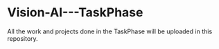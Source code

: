 # Vision-AI---TaskPhase
All the work and projects done in the TaskPhase will be uploaded in this repository.
